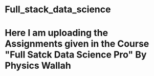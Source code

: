 # Full_stack_data_science
# Here I am uploading the Assignments given in the Course "Full Satck Data Science Pro" By Physics Wallah
